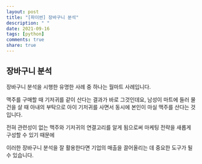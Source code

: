 ```yaml
---
layout: post
title: "[파이썬] 장바구니 분석"
description: " "
date: 2021-09-16
tags: [python]
comments: true
share: true
---
```


## 장바구니 분석

장바구니 분석을 시행한 유명한 사례 중 하나는 월마트 사례입니다.

맥주를 구매할 때 기저귀를 같이 산다는 결과가 바로 그것인데요, 남성이 마트에 들러 물건을 살 때 아내의 부탁으로 아이 기저귀를 사면서 동시에 본인이 마실 맥주를 산다는 것입니다.

전혀 관련성이 없는 맥주와 기저귀의 연결고리를 알게 됨으로써 마케팅 전략을 새롭게 구성할 수 있기 때문에

이러한 장바구니 분석을 잘 활용한다면 기업의 매출을 끌어올리는 데 중요한 도구가 될 수 있습니다.

